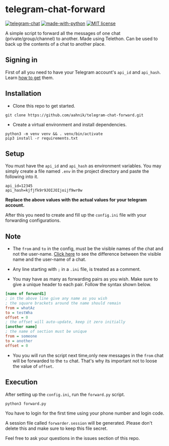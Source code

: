 # telegram-chat-forward

[![telegram-chat](https://img.shields.io/badge/chat-@aahnikdaw-blue?logo=telegram)](https://telegram.me/aahnikdaw)
[![made-with-python](https://img.shields.io/badge/Made%20with-Python-1f425f.svg)](https://www.python.org/)
[![MIT license](https://img.shields.io/pypi/l/ansicolortags.svg)](https://aahnik.github.io/)

A simple script to forward all the messages of one chat (private/group/channel) to another. Made using Telethon. Can be used to back up the contents of a chat to another place.

## Signing in

First of all you need to have your Telegram account's `api_id` and `api_hash`. 
Learn [how to get](https://docs.telethon.dev/en/latest/basic/signing-in.html) them.

## Installation

- Clone this repo to get started.

```shell
git clone https://github.com/aahnik/telegram-chat-forward.git
```

- Create a virtual environment and install dependencies.

```shell
python3 -m venv venv && . venv/bin/activate
pip3 install -r requirements.txt
```

## Setup

You must have the `api_id` and `api_hash` as environment variables.
You may simply create a file named `.env` in the project directory and paste the following into it.

```shell
api_id=12345
api_hash=kjfjfk9r9JOIJOIjoijf9wr0w
```

**Replace the above values with the actual values for your telegram account.**

After this you need to create and fill up the `config.ini` file with your forwarding configurations.

## Note

- The `from` and `to` in the config, must be the visible names of the chat and not the user-name. [Click here](https://user-images.githubusercontent.com/66209958/100173400-7252f480-2ef0-11eb-993a-0ff8a3ddaac1.png) to see the difference between the visible name and the user-name of a chat.

- Any line starting with `;` in a `.ini` file, is treated as a comment.

- You may have as many as forwarding pairs as you wish. Make sure to give a unique header to each pair. Follow the syntax shown below.

```ini
[name of forward1]
; in the above line give any name as you wish
; the square brackets around the name should remain
from = whatAz
to = testWha
offset = 0
; the offset will auto-update, keep it zero initially
[another name]
; the name of section must be unique
from = someone
to = another
offset = 0
```

- You you will run the script next time,only new messages in the `from` chat will be forwarded to the `to` chat. That's why its important not to loose the value of `offset`.

## Execution

After setting up the `config.ini`, run the `forward.py` script.

```shell
python3 forward.py
```

You have to login for the first time using your phone number and login code.

A session file called `forwarder.session` will be generated. Please don't delete this and make sure to keep this file secret.

Feel free to ask your questions in the issues section of this repo.
